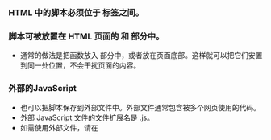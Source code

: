 ### HTML 中的脚本必须位于 <script> 与 </script> 标签之间。
### 脚本可被放置在 HTML 页面的 <body> 和 <head> 部分中。
* 通常的做法是把函数放入 <head> 部分中，或者放在页面底部。这样就可以把它们安置到同一处位置，不会干扰页面的内容。
### 外部的JavaScript
* 也可以把脚本保存到外部文件中。外部文件通常包含被多个网页使用的代码。
* 外部 JavaScript 文件的文件扩展名是 .js。
* 如需使用外部文件，请在 <script> 标签的 "src" 属性中设置该 .js 文件：
